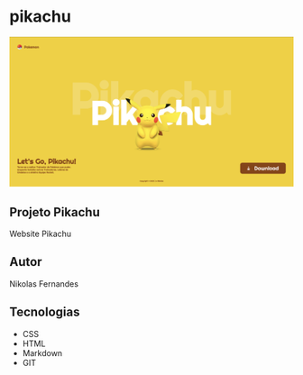 # pikachu

![](./img/preview.png)

## Projeto Pikachu
Website Pikachu

## Autor
Nikolas Fernandes

## Tecnologias
* CSS
* HTML
* Markdown
* GIT



